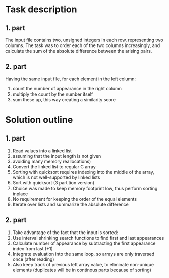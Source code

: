 # Task description
## 1. part
The input file contains two, unsigned integers in each row, representing two columns.
The task was to order each of the two columns increasingly,
and calculate the sum of the absolute difference between the arising pairs.

## 2. part
Having the same input file, for each element in the left column:
1. count the number of appearance in the right column
2. multiply the count by the number itself
3. sum these up, this way creating a similarity score

# Solution outline
## 1. part
1. Read values into a linked list
  1. assuming that the input length is not given
  2. avoiding many memory reallocations)
2. Convert the linked list to regular C array
  1. Sorting with quicksort requires indexing into the middle of the array, which is not well-supported by linked lists
3. Sort with quicksort (3 partition version)
  1. Choice was made to keep memory footprint low, thus perform sorting inplace
  2. No requirement for keeping the order of the equal elements
4. Iterate over lists and summarize the absolute difference

## 2. part
1. Take advantage of the fact that the input is sorted:
  1. Use interval shrinking search functions to find first and last appearances
  2. Calculate number of appearance by subtracting the first appearance index from last (+1)
2. Integrate evaluation into the same loop, so arrays are only traversed once (after reading)
  1. Also keep track of previous left array value, to eliminate non-unique elements (duplicates will be in continous parts because of sorting)
